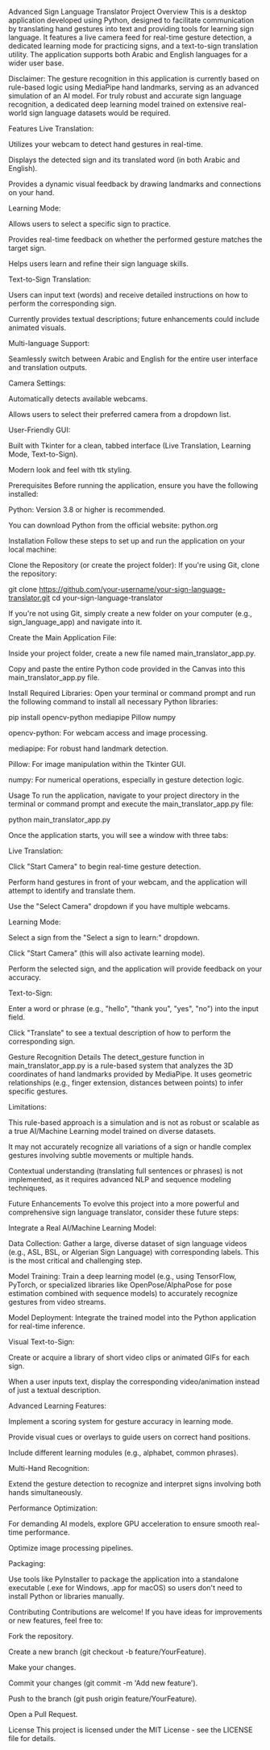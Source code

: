 Advanced Sign Language Translator
Project Overview
This is a desktop application developed using Python, designed to facilitate communication by translating hand gestures into text and providing tools for learning sign language. It features a live camera feed for real-time gesture detection, a dedicated learning mode for practicing signs, and a text-to-sign translation utility. The application supports both Arabic and English languages for a wider user base.

Disclaimer: The gesture recognition in this application is currently based on rule-based logic using MediaPipe hand landmarks, serving as an advanced simulation of an AI model. For truly robust and accurate sign language recognition, a dedicated deep learning model trained on extensive real-world sign language datasets would be required.

Features
Live Translation:

Utilizes your webcam to detect hand gestures in real-time.

Displays the detected sign and its translated word (in both Arabic and English).

Provides a dynamic visual feedback by drawing landmarks and connections on your hand.

Learning Mode:

Allows users to select a specific sign to practice.

Provides real-time feedback on whether the performed gesture matches the target sign.

Helps users learn and refine their sign language skills.

Text-to-Sign Translation:

Users can input text (words) and receive detailed instructions on how to perform the corresponding sign.

Currently provides textual descriptions; future enhancements could include animated visuals.

Multi-language Support:

Seamlessly switch between Arabic and English for the entire user interface and translation outputs.

Camera Settings:

Automatically detects available webcams.

Allows users to select their preferred camera from a dropdown list.

User-Friendly GUI:

Built with Tkinter for a clean, tabbed interface (Live Translation, Learning Mode, Text-to-Sign).

Modern look and feel with ttk styling.

Prerequisites
Before running the application, ensure you have the following installed:

Python: Version 3.8 or higher is recommended.

You can download Python from the official website: python.org

Installation
Follow these steps to set up and run the application on your local machine:

Clone the Repository (or create the project folder):
If you're using Git, clone the repository:

git clone https://github.com/your-username/your-sign-language-translator.git
cd your-sign-language-translator

If you're not using Git, simply create a new folder on your computer (e.g., sign_language_app) and navigate into it.

Create the Main Application File:

Inside your project folder, create a new file named main_translator_app.py.

Copy and paste the entire Python code provided in the Canvas into this main_translator_app.py file.

Install Required Libraries:
Open your terminal or command prompt and run the following command to install all necessary Python libraries:

pip install opencv-python mediapipe Pillow numpy

opencv-python: For webcam access and image processing.

mediapipe: For robust hand landmark detection.

Pillow: For image manipulation within the Tkinter GUI.

numpy: For numerical operations, especially in gesture detection logic.

Usage
To run the application, navigate to your project directory in the terminal or command prompt and execute the main_translator_app.py file:

python main_translator_app.py

Once the application starts, you will see a window with three tabs:

Live Translation:

Click "Start Camera" to begin real-time gesture detection.

Perform hand gestures in front of your webcam, and the application will attempt to identify and translate them.

Use the "Select Camera" dropdown if you have multiple webcams.

Learning Mode:

Select a sign from the "Select a sign to learn:" dropdown.

Click "Start Camera" (this will also activate learning mode).

Perform the selected sign, and the application will provide feedback on your accuracy.

Text-to-Sign:

Enter a word or phrase (e.g., "hello", "thank you", "yes", "no") into the input field.

Click "Translate" to see a textual description of how to perform the corresponding sign.

Gesture Recognition Details
The detect_gesture function in main_translator_app.py is a rule-based system that analyzes the 3D coordinates of hand landmarks provided by MediaPipe. It uses geometric relationships (e.g., finger extension, distances between points) to infer specific gestures.

Limitations:

This rule-based approach is a simulation and is not as robust or scalable as a true AI/Machine Learning model trained on diverse datasets.

It may not accurately recognize all variations of a sign or handle complex gestures involving subtle movements or multiple hands.

Contextual understanding (translating full sentences or phrases) is not implemented, as it requires advanced NLP and sequence modeling techniques.

Future Enhancements
To evolve this project into a more powerful and comprehensive sign language translator, consider these future steps:

Integrate a Real AI/Machine Learning Model:

Data Collection: Gather a large, diverse dataset of sign language videos (e.g., ASL, BSL, or Algerian Sign Language) with corresponding labels. This is the most critical and challenging step.

Model Training: Train a deep learning model (e.g., using TensorFlow, PyTorch, or specialized libraries like OpenPose/AlphaPose for pose estimation combined with sequence models) to accurately recognize gestures from video streams.

Model Deployment: Integrate the trained model into the Python application for real-time inference.

Visual Text-to-Sign:

Create or acquire a library of short video clips or animated GIFs for each sign.

When a user inputs text, display the corresponding video/animation instead of just a textual description.

Advanced Learning Features:

Implement a scoring system for gesture accuracy in learning mode.

Provide visual cues or overlays to guide users on correct hand positions.

Include different learning modules (e.g., alphabet, common phrases).

Multi-Hand Recognition:

Extend the gesture detection to recognize and interpret signs involving both hands simultaneously.

Performance Optimization:

For demanding AI models, explore GPU acceleration to ensure smooth real-time performance.

Optimize image processing pipelines.

Packaging:

Use tools like PyInstaller to package the application into a standalone executable (.exe for Windows, .app for macOS) so users don't need to install Python or libraries manually.

Contributing
Contributions are welcome! If you have ideas for improvements or new features, feel free to:

Fork the repository.

Create a new branch (git checkout -b feature/YourFeature).

Make your changes.

Commit your changes (git commit -m 'Add new feature').

Push to the branch (git push origin feature/YourFeature).

Open a Pull Request.

License
This project is licensed under the MIT License - see the LICENSE file for details.